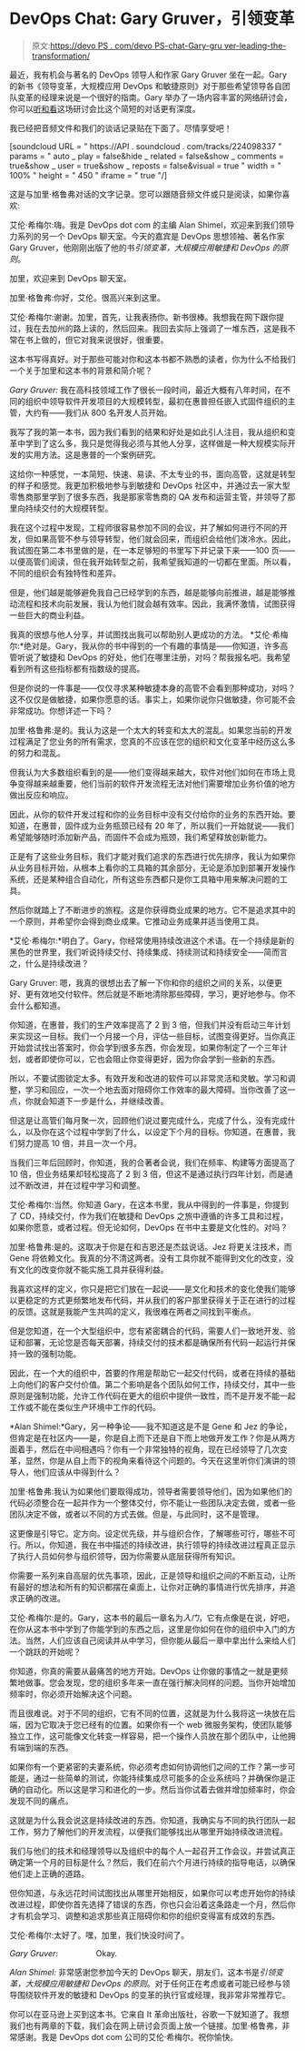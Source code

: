 # DevOps Chat: Gary Gruver，引领变革

> 原文:[https://devo PS . com/devo PS-chat-Gary-gru ver-leading-the-transformation/](https://devops.com/devops-chat-gary-gruver-leading-the-transformation/)

最近，我有机会与著名的 DevOps 领导人和作家 Gary Gruver 坐在一起。Gary 的新书《领导变革，大规模应用 DevOps 和敏捷原则》对于那些希望领导各自团队变革的经理来说是一个很好的指南。Gary 举办了一场内容丰富的网络研讨会，你可以[听和看](https://devops.com/2015/09/04/webinar-leading-the-transformation/)这场研讨会比这个简短的对话更有深度。

我已经把音频文件和我们的谈话记录贴在下面了。尽情享受吧！

[soundcloud URL = " https://API . soundcloud . com/tracks/224098337 " params = " auto _ play = false&hide _ related = false&show _ comments = true&show _ user = true&show _ reposts = false&visual = true " width = " 100% " height = " 450 " iframe = " true "/]

这是与加里·格鲁弗对话的文字记录。您可以跟随音频文件或只是阅读，如果你喜欢:

艾伦·希梅尔:嗨。我是 DevOps dot com 的主编 Alan Shimel，欢迎来到我们领导力系列的另一个 DevOps 聊天室。今天的嘉宾是 DevOps 思想领袖、著名作家 Gary Gruver，他刚刚出版了他的书*引领变革，大规模应用敏捷和 DevOps 的原则*。

加里，欢迎来到 DevOps 聊天室。

加里·格鲁弗:你好，艾伦。很高兴来到这里。

艾伦·希梅尔:谢谢。加里，首先，让我表扬你。新书很棒。我想我在网下跟你提过，我在去加州的路上读的，然后回来。我回去实际上强调了一堆东西，这是我不常在书上做的，但它对我来说很好，很重要。

这本书写得真好。对于那些可能对你和这本书都不熟悉的读者，你为什么不给我们一个关于加里和这本书的背景和简介呢？

*Gary Gruver:* 我在高科技领域工作了很长一段时间，最近大概有八年时间，在不同的组织中领导软件开发项目的大规模转型，最初在惠普担任嵌入式固件组织的主管，大约有——我们从 800 名开发人员开始。

我写了我的第一本书，因为我们看到的结果和好处是如此引人注目，我从组织和变革中学到了这么多，我只是觉得我必须与其他人分享，这样做是一种大规模实际开发的实用方法。这是惠普的一个案例研究。

这给你一种感觉，一本简短、快速、易读、不太专业的书，面向高管，这就是转型的样子和感觉。我更加积极地参与到敏捷和 DevOps 社区中，并通过去一家大型零售商那里学到了很多东西，我是那家零售商的 QA 发布和运营主管，并领导了那里向持续交付的大规模转型。

我在这个过程中发现，工程师很容易参加不同的会议，并了解如何进行不同的开发，但如果高管不参与领导转型，他们就会回来，而组织会给他们泼冷水。因此，我试图在第二本书里做的是，在一本足够短的书里写下并记录下来——100 页——以便高管们阅读，但在我开始转型之前，我希望我知道的一切都在里面。所以看，不同的组织会有独特性和差异。

但是，他们越是能够避免我自己已经学到的东西，越是能够向前推进，越是能够推动流程和技术向前发展，我认为他们就会越有效率。因此，我满怀激情，试图获得一些巨大的商业利益。

我真的很想与他人分享，并试图找出我可以帮助别人更成功的方法。
*艾伦·希梅尔:*绝对是。Gary，我从你的书中得到的一个有趣的事情是——你知道，许多高管听说了敏捷和 DevOps 的好处，他们在哪里注册，对吗？帮我报名吧。我希望看到所有这些指标都有指数级的提高。

但是你说的一件事是——仅仅寻求某种敏捷本身的高管不会看到那种成功，对吗？这不仅仅是做敏捷，如果你愿意的话。事实上，如果你说你只做敏捷，你可能不会非常成功。你想详述一下吗？

加里·格鲁弗:是的。我认为这是一个太大的转变和太大的混乱。如果您当前的开发过程满足了您业务的所有需求，您真的不应该在您的组织和文化变革中经历这么多的努力和混乱。

但我认为大多数组织看到的是——他们变得越来越大，软件对他们如何在市场上竞争变得越来越重要，他们当前的软件开发流程无法对他们需要增加业务价值的地方做出反应和响应。

因此，从你的软件开发过程和你的业务目标中没有交付给你的业务的东西开始。要知道，在惠普，固件成为业务瓶颈已经有 20 年了，所以我们一开始就说——我们希望能够随时添加新产品，而固件不会成为瓶颈，我们希望释放创新能力。

正是有了这些业务目标，我们才能对我们追求的东西进行优先排序，我认为如果你从业务目标开始，从根本上看你的工具箱的其余部分，无论是添加到部署开发操作系统，还是某种组合自动化，所有这些东西都只是你工具箱中用来解决问题的工具。

然后你就踏上了不断进步的旅程。这是你获得商业成果的地方。它不是追求其中的一个原则，并希望你会得到商业成果。它推动业务成果并适当使用工具。

*艾伦·希梅尔:*明白了。Gary，你经常使用持续改进这个术语。在一个持续是新的黑色的世界里，我们听说持续交付、持续集成、持续测试和持续安全——简而言之，什么是持续改进？

Gary Gruver: 嗯，我真的很想出去了解一下你和你的组织之间的关系，以便更好、更有效地交付软件。然后就是不断地清除那些障碍，学习，更好地参与。你不会什么都知道。

你知道，在惠普，我们的生产效率提高了 2 到 3 倍，但我们并没有启动三年计划来实现这一目标。我们一个月接一个月，评估一些目标，试图变得更好。当你真正开始尝试找出答案时，你会学到很多东西，你会发现，如果你制定了一个三年计划，或者即使你可以，它也会阻止你变得更好，因为你会学到一些新的东西。

所以，不要试图锁定太多。有效开发和改进的软件可以非常灵活和灵敏。学习和调整，学习和回应，一次一个地去面对阻碍你工作效率的最大障碍。当你改善了这一点，你就会知道下一步是什么，并继续改善。

但这是让高管们每月聚一次，回顾他们说过要完成什么，完成了什么，没有完成什么，以及你在这个过程中学到了什么，以设定下个月的目标。你知道，在惠普，我们努力提高 10 倍，并且一次一个月。

当我们三年后回顾时，你知道，我的合著者会说，我们在频率、构建等方面提高了 10 倍，但业务结果却轻松提高了 2 到 3 倍，但这不是通过执行四年计划，而是通过不断改进，并在过程中学习和调整。

艾伦·希梅尔:当然。你知道 Gary，在这本书里，我从中得到的一件事是，你提到了 CD，持续交付，作为我们在敏捷和 DevOps 之旅中遵循的许多工具和过程，如果你愿意，或者过程。但无论如何，DevOps 在书中主要是文化性的。对吗？

加里·格鲁弗:是的。这取决于你是在和吉恩还是杰兹说话。Jez 将更关注技术，而 Gene 将依赖文化。我真的分不清这两者。没有工具你就不能得到文化的改变，没有文化的改变你就不能实施工具并获得利益。

我喜欢这样的定义，你只是把它们放在一起说——是文化和技术的变化使我们能够以更稳定的方式更频繁地发布代码，并从我们的客户那里获得关于正在进行的过程的反馈。这就是我能产生共鸣的定义，我很难在两者之间找到平衡点。

但是您知道，在一个大型组织中，您有紧密耦合的代码，需要人们一致地开发、验证和部署，无论您是否每天部署，持续交付的技术都是确保所有代码一起运行并保持一致的强制功能。

因此，在一个大的组织中，首要的作用是帮助它一起交付代码，或者在持续的基础上向他们的客户交付价值。第二个影响是各个团队如何工作，持续交付，其中一些原则是强制功能，允许工作代码在更大的组织中提供一致性，而不是开发不能一起工作或不能在类似生产环境中工作的代码。

*Alan Shimel:*Gary，另一种争论——我不知道这是不是 Gene 和 Jez 的争论，但肯定是在社区内——是，你是自上而下还是自下而上地做开发工作？你是从两方面着手，然后在中间相遇吗？你有一个非常独特的视角，现在已经领导了几次变革，显然，你是从自上而下的视角来看待这个问题的。今天在这里听你们演讲的领导人，他们应该从中得到什么？

加里·格鲁弗:我认为如果他们要取得成功，领导者需要领导他们，因为如果他们的代码必须整合在一起并作为一个整体交付，你不能让一些团队决定去做，或者一些团队决定不做，或者以不同的方式去做。但是，与此同时，这不是管理。

这更像是引导它。定方向。设定优先级，并与组织合作，了解哪些可行，哪些不可行。所以，你知道，我在书中描述的持续改进，执行领导的持续改进过程真正显示了执行人员如何参与组织领导，因为你需要从底层获得所有知识。

你需要一系列来自高层的优先事项，因此，正是领导和组织之间的不断互动，让所有最好的想法和所有的知识都摆在桌面上，让你对正确的事情进行优先排序，并追求正确的改进。

艾伦·希梅尔:是的。Gary，这本书的最后一章名为*入门*，它有点像是在说，好吧，在你从这本书中学到了你能学到的东西之后，这里是你如何在你的组织中入门的方法。当然，人们应该自己阅读并从中学习，但你能从最后一章中拿出什么来给人们一个跳跃的开始呢？

你知道，你真的需要从最痛苦的地方开始。DevOps 让你做的事情之一就是更频繁地做事。您会发现，您的组织多年来一直在强行解决同样的问题。当你开始增加频率时，你必须开始解决这个问题。

而且很难说。对于不同的组织，它有不同的位置，这就是为什么我将这一块放在后端，因为它取决于您已经有的位置。如果你有一个 web 微服务架构，使团队能够独立工作，这可能像文化转变一样容易，把一个操作人员放在那个团队中，让他拥有端到端的东西。

如果你有一个更紧密的夫妻系统，你必须考虑如何协调他们之间的工作？第一步可能是，通过一些简单的测试，你能持续集成尽可能多的企业系统吗？并确保你是正确的自动化。所以这是学习和进化的一步。然后当你试着去做并增加频率时，你会发现不同的痛点。

这就是为什么我会说这是持续改进的东西。你知道，我确实与不同的执行团队一起工作，努力了解他们的开发流程，以便我们能够找出从哪里开始持续改进流程。

我们与他们的技术和经理领导以及组织中的每个人一起召开工作会议，并尝试真正确定第一个月的目标是什么？然后，我们在前六个月进行持续的指导电话，以确保他们走上正确的道路。

但你知道，与永远花时间试图找出从哪里开始相反，如果你可以考虑开始你的持续改进过程，即使你首先选择了错误的东西，你也只会沿着这条路走一个月，然后你才有机会学习、调整和追求那些真正阻碍你和你的组织变得富有成效的东西。

艾伦·希梅尔:太好了。嘿，加里，我们快没时间了。

*Gary Gruver:*                 Okay.

*Alan Shimel:* 非常感谢您参加今天的 DevOps 聊天，朋友们，这本书是*引领变革，大规模应用敏捷和 DevOps 的原则*。对于任何正在考虑或者可能已经参与领导围绕软件开发的敏捷和 DevOps 的变革的执行官或经理，我非常非常推荐它。

你可以在亚马逊上买到这本书。它来自 It 革命出版社，谷歌一下就知道了。我想我们也有两章的下载，我们会在网上研讨会页面上放一个链接。加里·格鲁弗，非常感谢。我是 DevOps dot com 公司的艾伦·希梅尔。祝你愉快。